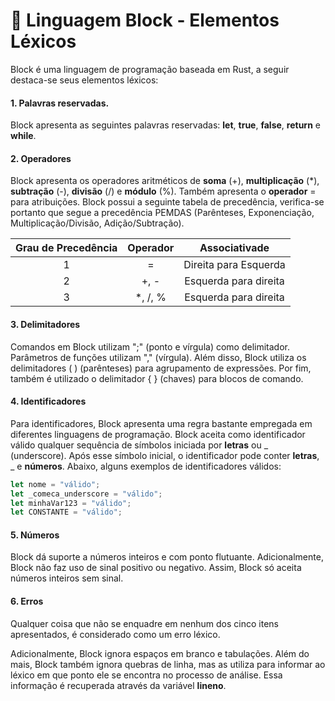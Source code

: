 # 🧱 Linguagem Block - Elementos Léxicos
Block é uma linguagem de programação baseada em Rust, a seguir destaca-se seus elementos léxicos:

#### 1. Palavras reservadas.

Block apresenta as seguintes palavras reservadas: **let**, **true**, **false**, **return** e **while**.

#### 2. Operadores

Block apresenta os operadores aritméticos de **soma** (+), **multiplicação** (*), **subtração** (-), **divisão** (/) e **módulo** (%). Também apresenta o **operador** = para atribuições. Block possui a seguinte tabela de precedência, verifica-se portanto que segue a precedência PEMDAS (Parênteses, Exponenciação, Multiplicação/Divisão, Adição/Subtração).

| Grau de Precedência | Operador | Associativade|
|:-------------------:|:--------:|:-----------:|
|          1          |     =    | Direita para Esquerda |
|          2          |     +, -    | Esquerda para direita |
|          3          |     *, /, %    | Esquerda para direita |

#### 3. Delimitadores

Comandos em Block utilizam ";" (ponto e vírgula) como delimitador. Parâmetros de funções utilizam "," (vírgula). Além disso, Block utiliza os delimitadores ( ) (parênteses) para agrupamento de expressões. Por fim, também é utilizado o delimitador { } (chaves) para blocos de comando.

#### 4. Identificadores

Para identificadores, Block apresenta uma regra bastante empregada em diferentes linguagens de programação. Block aceita como identificador válido qualquer sequência de símbolos iniciada por **letras** ou _ (underscore). Após esse símbolo inicial, o identificador pode conter **letras**, _ e **números**. Abaixo, alguns exemplos de identificadores válidos:

```rust
let nome = "válido";
let _comeca_underscore = "válido";
let minhaVar123 = "válido";
let CONSTANTE = "válido";
```

#### 5. Números

Block dá suporte a números inteiros e com ponto flutuante. Adicionalmente, Block não faz uso de sinal positivo ou negativo. Assim, Block só aceita números inteiros sem sinal.

#### 6. Erros
Qualquer coisa que não se enquadre em nenhum dos cinco itens apresentados, é considerado como um erro léxico.

Adicionalmente, Block ignora espaços em branco e tabulações. Além do mais, Block também ignora quebras de linha, mas as utiliza para informar ao léxico em que ponto ele se encontra no processo de análise. Essa informação é recuperada através da variável **lineno**.